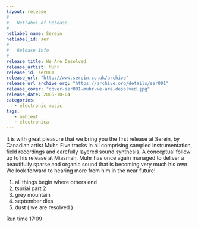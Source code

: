 ```yaml
---
layout: release
#
#   Netlabel of Release
#
netlabel_name: Serein
netlabel_id: ser
#
#   Release Info
#
release_title: We Are Desolved
release_artist: Muhr
release_id: ser001
release_url: "http://www.serein.co.uk/archive"
release_url_archive_org: "https://archive.org/details/ser001"
release_cover: "cover-ser001-muhr-we-are-desolved.jpg"
release_date: 2005-10-04
categories:
   - electronic music
tags:
   - ambient
   - electronica
---
```

It is with great pleasure that we bring you the first release at Serein, by Canadian artist Muhr. Five tracks in all comprising sampled instrumentation, field recordings and carefully layered sound synthesis. A conceptual follow up to his release at Miasmah, Muhr has once again managed to deliver a beautifully sparse and organic sound that is becoming very much his own. We look forward to hearing more from him in the near future!

1. all things begin where others end
2. tsuriai part 2
3. grey mountain
4. september dies
5. dust ( we are resolved )

Run time 17:09